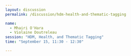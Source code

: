 ```yaml
---
layout: discussion
permalink: /discussion/hdm-health-and-thematic-tagging

name: 
  - Mhairi O'Hara
  - Violaine Doutreleau
session: "HDM, Health, and Thematic Tagging"
time: "September 15, 11:30 - 12:30"

---
```


